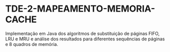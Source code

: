 # TDE-2-MAPEAMENTO-MEMORIA-CACHE
Implementação em Java dos algoritmos de substituição de páginas FIFO, LRU e MRU e análise dos resultados para diferentes sequências de páginas e 8 quadros de memória.
